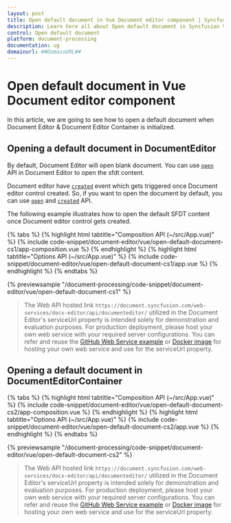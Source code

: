 ```yaml
---
layout: post
title: Open default document in Vue Document editor component | Syncfusion
description: Learn here all about Open default document in Syncfusion Vue Document editor component of Syncfusion Essential JS 2 and more.
control: Open default document 
platform: document-processing
documentation: ug
domainurl: ##DomainURL##
---
```


# Open default document in Vue Document editor component

In this article, we are going to see how to open a default document when Document Editor & Document Editor Container is initialized.

## Opening a default document in DocumentEditor

By default, Document Editor will open blank document. You can use [`open`](https://ej2.syncfusion.com/vue/documentation/api/document-editor#open) API in Document Editor to open the sfdt content.

Document editor have [`created`](https://ej2.syncfusion.com/vue/documentation/api/document-editor#created) event which gets triggered once Document editor control created. So, if you want to open the document by default, you can use [`open`](https://ej2.syncfusion.com/vue/documentation/api/document-editor#open) and [`created`](https://ej2.syncfusion.com/vue/documentation/api/document-editor#created) API.

The following example illustrates how to open the default SFDT content once Document editor control gets created.

{% tabs %}
{% highlight html tabtitle="Composition API (~/src/App.vue)" %}
{% include code-snippet/document-editor/vue/open-default-document-cs1/app-composition.vue %}
{% endhighlight %}
{% highlight html tabtitle="Options API (~/src/App.vue)" %}
{% include code-snippet/document-editor/vue/open-default-document-cs1/app.vue %}
{% endhighlight %}
{% endtabs %}
        
{% previewsample "/document-processing/code-snippet/document-editor/vue/open-default-document-cs1" %}

> The Web API hosted link `https://document.syncfusion.com/web-services/docx-editor/api/documenteditor/` utilized in the Document Editor's serviceUrl property is intended solely for demonstration and evaluation purposes. For production deployment, please host your own web service with your required server configurations. You can refer and reuse the [GitHub Web Service example](https://github.com/SyncfusionExamples/EJ2-DocumentEditor-WebServices) or [Docker image](https://hub.docker.com/r/syncfusion/word-processor-server) for hosting your own web service and use for the serviceUrl property.

## Opening a default document in DocumentEditorContainer

{% tabs %}
{% highlight html tabtitle="Composition API (~/src/App.vue)" %}
{% include code-snippet/document-editor/vue/open-default-document-cs2/app-composition.vue %}
{% endhighlight %}
{% highlight html tabtitle="Options API (~/src/App.vue)" %}
{% include code-snippet/document-editor/vue/open-default-document-cs2/app.vue %}
{% endhighlight %}
{% endtabs %}
        
{% previewsample "/document-processing/code-snippet/document-editor/vue/open-default-document-cs2" %}

> The Web API hosted link `https://document.syncfusion.com/web-services/docx-editor/api/documenteditor/` utilized in the Document Editor's serviceUrl property is intended solely for demonstration and evaluation purposes. For production deployment, please host your own web service with your required server configurations. You can refer and reuse the [GitHub Web Service example](https://github.com/SyncfusionExamples/EJ2-DocumentEditor-WebServices) or [Docker image](https://hub.docker.com/r/syncfusion/word-processor-server) for hosting your own web service and use for the serviceUrl property.